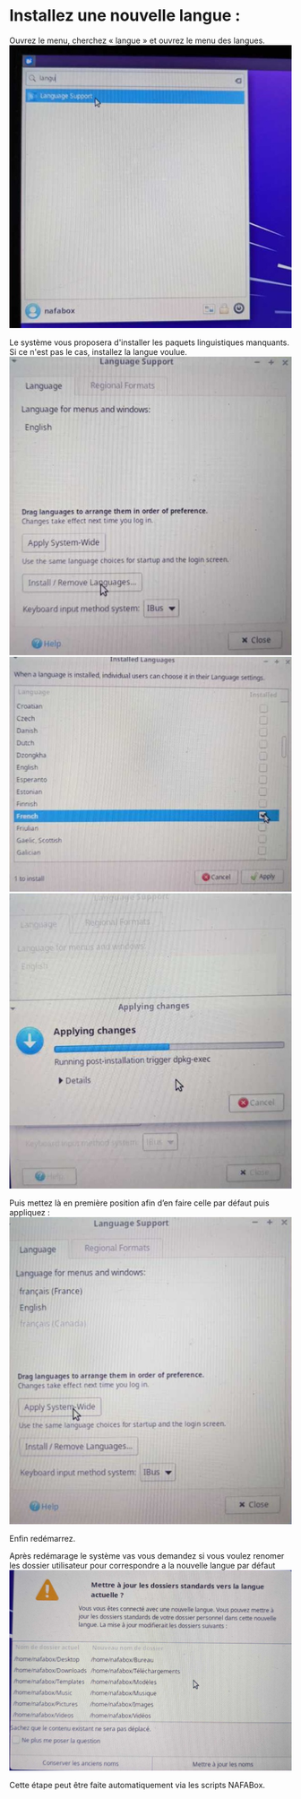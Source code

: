 # Installez une nouvelle langue :

Ouvrez le menu, cherchez « langue » et ouvrez le menu des langues.   
![language](https://github.com/Patrick-81/NAFABox/raw/master/doc/language.jpg)    

Le système vous proposera d'installer les paquets linguistiques manquants. Si ce n'est pas le cas, installez la langue voulue.
![install_language](https://github.com/Patrick-81/NAFABox/raw/master/doc/install_language.jpg)    
![install_french_language](https://github.com/Patrick-81/NAFABox/raw/master/doc/install_french_language.jpg)    
![install_french](https://github.com/Patrick-81/NAFABox/raw/master/doc/install_french.jpg)    

Puis mettez là en première position afin d’en faire celle par défaut puis appliquez :   
![apply_language_system](https://github.com/Patrick-81/NAFABox/raw/master/doc/apply_language_system.jpg)   

Enfin redémarrez.   

Après redémarage le système vas vous demandez si vous voulez renomer les dossier utilisateur pour correspondre a la nouvelle langue par défaut
![rename_folder](https://github.com/Patrick-81/NAFABox/raw/master/doc/rename_folder.jpg)    

Cette étape peut être faite automatiquement via les scripts NAFABox.
